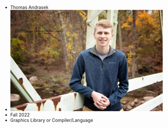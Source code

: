 - Thomas Andrasek
- ![Thomas Andrasek](./thomasandrasek.jpg)
- Fall 2022
- Graphics Library or Compiler/Language
